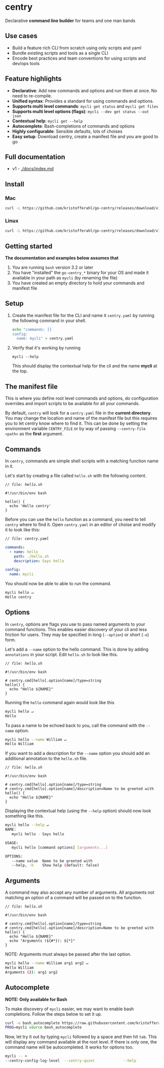 # centry

Declarative **command line builder** for teams and one man bands

## Use cases
- Build a feature rich CLI from scratch using only scripts and yaml
- Bundle existing scripts and tools as a single CLI
- Encode best practices and team conventions for using scripts and dev/ops tools

## Feature highlights
- **Declarative**: Add new commands and options and run them at once. No need to re-compile.
- **Unified syntax**: Provides a standard for using commands and options.
- **Supports multi level commands**: `mycli get status` and `mycli get files`
- **Supports multi level options (flags)**: `mycli --dev get status --out json`
- **Contextual help**: `mycli get --help`
- **Autocomplete**: Bash-completions of commands and options
- **Highly configurable**: Sensible defaults, lots of choises
- **Easy setup**: Download centry, create a manifest file and you are good to go

## Full documentation
- v1 - [./docs/index.md](./docs/index.md)

## Install

### Mac
```bash
curl -L https://github.com/kristofferahl/go-centry/releases/download/v1.0.0/go-centry_1.0.0_Darwin_x86_64.tar.gz | tar -xzv -C /usr/local/bin/
```

### Linux
```bash
curl -L https://github.com/kristofferahl/go-centry/releases/download/v1.0.0/go-centry_1.0.0_Linux_x86_64.tar.gz | tar -xzv -C /usr/local/bin/
```

## Getting started

**The documentation and examples below assumes that**
1. You are running `bash` version 3.2 or later
1. You have "installed" the `go-centry_*` binary for your OS and made it available in your path as `mycli` (by renaming the file)
1. You have created an empty directory to hold your commands and manifest file

## Setup
1. Create the manifest file for the CLI and name it `centry.yaml` by running the following command in your shell.
    ```bash
    echo "commands: []
    config:
      name: mycli" > centry.yaml
    ```
2. Verify that it's working by running
    ```
    mycli --help
    ```
   This should display the contextual help for the cli and the name **mycli** at the top.

## The manifest file
This is where you define root level commands and options, do configuration overrides and import scripts to be available for all your commands.

By default, `centry` will look for a `centry.yaml` file in the **current directory**. You may change the location and name of the manifest file but this requires you to let centry know where to find it. This can be done by setting the environment variable `CENTRY_FILE` or by way of passing `--centry-file <path>` as the **first** argument.

## Commands
In `centry`, commands are simple shell scripts with a matching function name in it.

Let's start by creating a file called `hello.sh` with the following content.

*`// file: hello.sh`*
```
#!/usr/bin/env bash

hello() {
  echo 'Hello centry'
}
```

Before you can use the `hello` function as a command, you need to tell `centry` where to find it. Open `centry.yaml` in an editor of choise and modify it to look like this:

*`// file: centry.yaml`*
```yaml
commands:
  - name: hello
    path: ./hello.sh
    description: Says hello

config:
  name: mycli
```

You should now be able to able to run the command.
```bash
mycli hello ↵
Hello centry
```

## Options
In `centry`, options are flags you use to pass named arguments to your command functions. This enables easier discovery of your cli and less friction for users. They may be specified in long (`--option`) or short (`-o`) form.

Let's add a `--name` option to the hello command. This is done by adding `annotations` in your script. Edit `hello.sh` to look like this.

*`// file: hello.sh`*
```
#!/usr/bin/env bash

# centry.cmd[hello].option[name]/type=string
hello() {
  echo "Hello ${NAME}"
}
```

Running the `hello` command again would look like this
```bash
mycli hello ↵
Hello
```

To pass a name to be echoed back to you, call the command with the `--name` option.
```bash
mycli hello --name William ↵
Hello William
```

If you want to add a description for the `--name` option you should add an additional annotation to the `hello.sh` file.

*`// file: hello.sh`*
```
#!/usr/bin/env bash

# centry.cmd[hello].option[name]/type=string
# centry.cmd[hello].option[name]/description=Name to be greeted with
hello() {
  echo "Hello ${NAME}"
}
```
Displaying the contextual help (using the `--help` option) should now look something like this.
```bash
mycli hello --help ↵
NAME:
   mycli hello - Says hello

USAGE:
   mycli hello [command options] [arguments...]

OPTIONS:
   --name value  Name to be greeted with
   --help, -h    Show help (default: false)
```

## Arguments
A command may also accept any number of arguments. All arguments not matching an option of a command will be passed on to the function.

*`// file: hello.sh`*
```
#!/usr/bin/env bash

# centry.cmd[hello].option[name]/type=string
# centry.cmd[hello].option[name]/description=Name to be greeted with
hello() {
  echo "Hello ${NAME}"
  echo "Arguments (${#*}): ${*}"
}
```

NOTE: Arguments must always be passed after the last option.
```bash
mycli hello --name William arg1 arg2 ↵
Hello William
Arguments (2): arg1 arg2
```

## Autocomplete

**NOTE: Only available for Bash**

To make discovery of `mycli` easier, we may want to enable bash completions. Follow the steps below to set it up.
```bash
curl -o bash_autocomplete https://raw.githubusercontent.com/kristofferahl/go-centry/master/bash_autocomplete
PROG=mycli source bash_autocomplete
```

Now, let try it out by typing `mycli` followed by a space and then hit `tab`. This will display any command available at the root level. If there is only one, the command name will be autocompleted. It works for options too.
```bash
mycli -- ➡
--centry-config-log-level  --centry-quiet             --help
```


